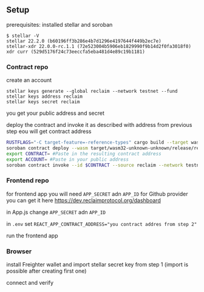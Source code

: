 ## Setup 
prerequisites: installed stellar and soroban 

```
$ stellar -V
stellar 22.2.0 (b60196ff3b286e4b7d1296e4197644f449b2ec7e)
stellar-xdr 22.0.0-rc.1.1 (72e523004b5906eb1829990f9b14d2f0fa3018f0)
xdr curr (529d5176f24c73eeccfa5eba481d4e89c19b1181)

```

### Contract repo

create an account

```
stellar keys generate --global reclaim --network testnet --fund
stellar keys address reclaim
stellar keys secret reclaim
```

you get your public address and secret

deploy the contract and invoke it as described with address from previous step
eou will get contract address

```bash
RUSTFLAGS="-C target-feature=-reference-types" cargo build --target wasm32-unknown-unknown --release
soroban contract deploy --wasm target/wasm32-unknown-unknown/release/reclaim.wasm --source reclaim --network testnet
export CONTRACT= #Paste in the resulting contract address
export ACCOUNT= #Paste in your public address
soroban contract invoke --id $CONTRACT --source reclaim --network testnet -- instantiate --user $ACCOUNT
```

### Frontend repo

for frontend app you will need `APP_SECRET` adn `APP_ID` for Github provider
you can get it here https://dev.reclaimprotocol.org/dashboard

in App.js change `APP_SECRET` adn `APP_ID`

in `.env` set `REACT_APP_CONTRACT_ADDRESS="you contract addres from step 2"`

run the frontend app

### Browser

install Freighter wallet and import stellar secret key from step 1 (import is possible after creating first one)

connect and verify
